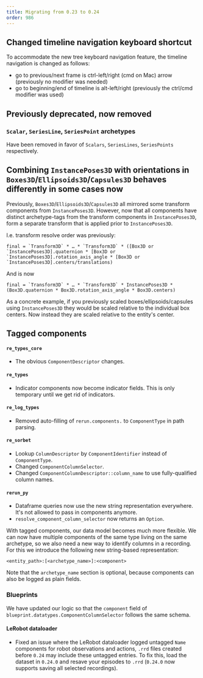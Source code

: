 ```yaml
---
title: Migrating from 0.23 to 0.24
order: 986
---
```

<!--   ^^^ this number must be _decremented_ when you copy/paste this file -->

## Changed timeline navigation keyboard shortcut

To accommodate the new tree keyboard navigation feature, the timeline navigation is changed as follows:

- go to previous/next frame is ctrl-left/right (cmd on Mac) arrow (previously no modifier was needed)
- go to beginning/end of timeline is alt-left/right (previously the ctrl/cmd modifier was used)

## Previously deprecated, now removed

### `Scalar`, `SeriesLine`, `SeriesPoint` archetypes

Have been removed in favor of `Scalars`, `SeriesLines`, `SeriesPoints` respectively.


## Combining `InstancePoses3D` with orientations in `Boxes3D`/`Ellipsoids3D`/`Capsules3D` behaves differently in some cases now

Previously, `Boxes3D`/`Ellipsoids3D`/`Capsules3D` all mirrored some transform components from `InstancePoses3D`.
However, now that all components have distinct archetype-tags from the transform components in `InstancePoses3D`, form a separate transform
that is applied prior to `InstancePoses3D`.

I.e. transform resolve order was previously:
```
final = `Transform3D` * … * `Transform3D` * ([Box3D or `InstancePoses3D].quaternion * [Box3D or `InstancePoses3D].rotation_axis_angle * [Box3D or `InstancePoses3D].centers/translations)
```
And is now
```
final = `Transform3D` * … * `Transform3D` * InstancePoses3D * (Box3D.quaternion * Box3D.rotation_axis_angle * Box3D.centers)
```

As a concrete example, if you previously scaled boxes/ellipsoids/capsules using `InstancePoses3D` they would be scaled relative to the individual box centers.
Now instead they are scaled relative to the entity's center.


## Tagged components

<!-- TODO(grtlr): These are ad-hoc notes from https://github.com/rerun-io/rerun/pull/10082 and need to be cleaned up! -->

#### `re_types_core`

* The obvious `ComponentDescriptor` changes.

#### `re_types`

* Indicator components now become indicator fields. This is only temporary until we get rid of indicators.

#### `re_log_types`

* Removed auto-filling of `rerun.components.` to `ComponentType` in path parsing.

#### `re_sorbet`

* Lookup `ColumnDescriptor` by `ComponentIdentifier` instead of `ComponentType`.
* Changed `ComponentColumnSelector`.
* Changed `ComponentColumnDescriptor::column_name` to use fully-qualified column names.

#### `rerun_py`

* Dataframe queries now use the new string representation everywhere. It's not allowed to pass in components anymore.
* `resolve_component_column_selector` now returns an `Option`.

With tagged components, our data model becomes much more flexible.
We can now have multiple components of the same type living on the same archetype, so we also need a new way to identify columns in a recording.
For this we introduce the following new string-based representation:

```
<entity_path>:[<archetype_name>]:<component>
```

Note that the `archetype_name` section is optional, because components can also be logged as plain fields.

### Blueprints

We have updated our logic so that the `component` field of `blueprint.datatypes.ComponentColumnSelector` follows the same schema.

#### LeRobot dataloader

* Fixed an issue where the LeRobot dataloader logged untagged `Name` components for robot observations and actions, `.rrd` files created before `0.24` may include these untagged entries. To fix this, load the dataset in `0.24.0` and resave your episodes to `.rrd` (`0.24.0` now supports saving all selected recordings).
